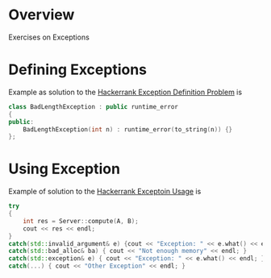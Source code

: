
# Overview 

Exercises on Exceptions 

# Defining Exceptions 

Example as solution to the [Hackerrank Exception Definition Problem](https://www.hackerrank.com/challenges/inherited-code/problem) is 

```cpp
class BadLengthException : public runtime_error
{
public: 
    BadLengthException(int n) : runtime_error(to_string(n)) {}
}; 
```



# Using Exception 

Example of solution to the [Hackerrank Exceptoin Usage](https://www.hackerrank.com/challenges/exceptional-server/problem) is 

```cpp
try
{
    int res = Server::compute(A, B); 
    cout << res << endl; 
}
catch(std::invalid_argument& e) {cout << "Exception: " << e.what() << endl;}
catch(std::bad_alloc& ba) { cout << "Not enough memory" << endl; }
catch(std::exception& e) { cout << "Exception: " << e.what() << endl; }
catch(...) { cout << "Other Exception" << endl; }

```





